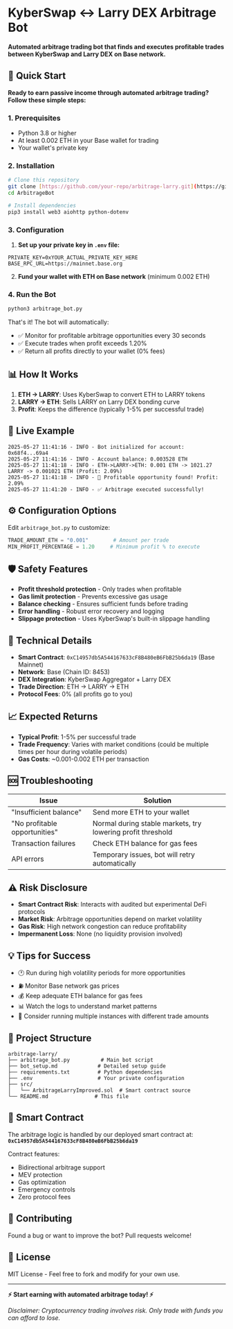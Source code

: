 # KyberSwap ↔ Larry DEX Arbitrage Bot

**Automated arbitrage trading bot that finds and executes profitable trades between KyberSwap and Larry DEX on Base network.**

## 🚀 Quick Start

**Ready to earn passive income through automated arbitrage trading? Follow these simple steps:**

### 1. Prerequisites
- Python 3.8 or higher
- At least 0.002 ETH in your Base wallet for trading
- Your wallet's private key

### 2. Installation

```bash
# Clone this repository
git clone [https://github.com/your-repo/arbitrage-larry.git](https://github.com/btb-finance/ArbitrageBot)
cd ArbitrageBot

# Install dependencies
pip3 install web3 aiohttp python-dotenv
```

### 3. Configuration

1. **Set up your private key in `.env` file:**
```env
PRIVATE_KEY=0xYOUR_ACTUAL_PRIVATE_KEY_HERE
BASE_RPC_URL=https://mainnet.base.org
```

2. **Fund your wallet with ETH on Base network** (minimum 0.002 ETH)

### 4. Run the Bot

```bash
python3 arbitrage_bot.py
```

That's it! The bot will automatically:
- ✅ Monitor for profitable arbitrage opportunities every 30 seconds
- ✅ Execute trades when profit exceeds 1.20%
- ✅ Return all profits directly to your wallet (0% fees)

## 📊 How It Works

1. **ETH → LARRY**: Uses KyberSwap to convert ETH to LARRY tokens
2. **LARRY → ETH**: Sells LARRY on Larry DEX bonding curve
3. **Profit**: Keeps the difference (typically 1-5% per successful trade)

## 🎯 Live Example

```
2025-05-27 11:41:16 - INFO - Bot initialized for account: 0x68f4...69a4
2025-05-27 11:41:16 - INFO - Account balance: 0.003528 ETH
2025-05-27 11:41:18 - INFO - ETH->LARRY->ETH: 0.001 ETH -> 1021.27 LARRY -> 0.001021 ETH (Profit: 2.09%)
2025-05-27 11:41:18 - INFO - 🎯 Profitable opportunity found! Profit: 2.09%
2025-05-27 11:41:20 - INFO - ✅ Arbitrage executed successfully!
```

## ⚙️ Configuration Options

Edit `arbitrage_bot.py` to customize:

```python
TRADE_AMOUNT_ETH = "0.001"        # Amount per trade
MIN_PROFIT_PERCENTAGE = 1.20     # Minimum profit % to execute
```

## 🛡️ Safety Features

- **Profit threshold protection** - Only trades when profitable
- **Gas limit protection** - Prevents excessive gas usage
- **Balance checking** - Ensures sufficient funds before trading
- **Error handling** - Robust error recovery and logging
- **Slippage protection** - Uses KyberSwap's built-in slippage handling

## 🔧 Technical Details

- **Smart Contract**: `0xC14957db5A544167633cF8B480eB6FbB25b6da19` (Base Mainnet)
- **Network**: Base (Chain ID: 8453)
- **DEX Integration**: KyberSwap Aggregator + Larry DEX
- **Trade Direction**: ETH → LARRY → ETH
- **Protocol Fees**: 0% (all profits go to you)

## 📈 Expected Returns

- **Typical Profit**: 1-5% per successful trade
- **Trade Frequency**: Varies with market conditions (could be multiple times per hour during volatile periods)
- **Gas Costs**: ~0.001-0.002 ETH per transaction

## 🆘 Troubleshooting

| Issue | Solution |
|-------|----------|
| "Insufficient balance" | Send more ETH to your wallet |
| "No profitable opportunities" | Normal during stable markets, try lowering profit threshold |
| Transaction failures | Check ETH balance for gas fees |
| API errors | Temporary issues, bot will retry automatically |

## ⚠️ Risk Disclosure

- **Smart Contract Risk**: Interacts with audited but experimental DeFi protocols
- **Market Risk**: Arbitrage opportunities depend on market volatility
- **Gas Risk**: High network congestion can reduce profitability
- **Impermanent Loss**: None (no liquidity provision involved)

## 💡 Tips for Success

- 🕐 Run during high volatility periods for more opportunities
- ⛽ Monitor Base network gas prices
- 💰 Keep adequate ETH balance for gas fees
- 📊 Watch the logs to understand market patterns
- 🔄 Consider running multiple instances with different trade amounts

## 📁 Project Structure

```
arbitrage-larry/
├── arbitrage_bot.py          # Main bot script
├── bot_setup.md             # Detailed setup guide
├── requirements.txt         # Python dependencies
├── .env                     # Your private configuration
├── src/
│   └── ArbitrageLarryImproved.sol  # Smart contract source
└── README.md               # This file
```

## 📜 Smart Contract

The arbitrage logic is handled by our deployed smart contract at:
**`0xC14957db5A544167633cF8B480eB6FbB25b6da19`**

Contract features:
- Bidirectional arbitrage support
- MEV protection
- Gas optimization
- Emergency controls
- Zero protocol fees

## 🤝 Contributing

Found a bug or want to improve the bot? Pull requests welcome!

## 📄 License

MIT License - Feel free to fork and modify for your own use.

---

**⚡ Start earning with automated arbitrage today! ⚡**

*Disclaimer: Cryptocurrency trading involves risk. Only trade with funds you can afford to lose.*
